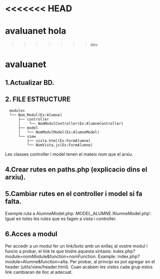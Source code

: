<<<<<<< HEAD
=======
# avaluanet hola
>>>>>>> dev
# avaluanet
## 1.Actualizar BD.
## 2. FILE ESTRUCTURE
```
  modules
  └── Nom_Modul(Ex:Alumne)
      ├── controller
      │    └── NomModulController(Ex:AlumneController)
      ├── model
      │   └── NomModulModel(Ex:AlumneModel)
      └── view
          ├── vista.html(Ex:FormAlumne)
          └── NomVista.js(Ex:FormAlumne)
```
 
Les classes controller i model tenen el mateix nom que el arxiu.
## 4.Crear rutes en paths.php (explicacio dins el arxiu).
## 5.Cambiar rutes en el controller i model si fa falta.
Exemple ruta a AlumneModel.php: MODEL_ALUMNE.’AlumneModel.php’. 
Igual en totes les rutes que es fagen a vista i controller.
## 6.Acces a modul
Per accedir a un modul fer un link/boto amb un enllaç al vostre modul i funcio a probar, el link te que tindre aquesta sintaxis: index.php?module=nomModule&function=nomFunction. Example: index.php?module=Alumne&function=alta.
Per probar, al principi es pot agregar en el header (utils/view/header.html). Cuan acabem les vistes cada grup estos link cambiaran de lloc al adecuat.
